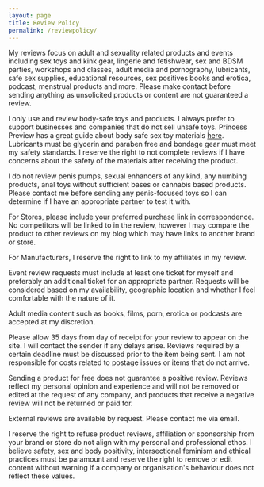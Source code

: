 ```yaml
---
layout: page
title: Review Policy
permalink: /reviewpolicy/
---
```


My reviews focus on adult and sexuality related products and events including sex toys and kink gear, lingerie and fetishwear, sex and BDSM parties, workshops and classes, adult media and pornography, lubricants, safe sex supplies, educational resources, sex positives books and erotica, podcast, menstrual products and more. Please make contact before sending anything as unsolicited products or content are not guaranteed a review.

I only use and review body-safe toys and products. I always prefer to support businesses and companies that do not sell unsafe toys. Princess Preview has a great guide about body safe sex toy materials <a href="http://princesspreviews.com/sex-toy-materials/">here</a>. Lubricants must be glycerin and paraben free and bondage gear must meet my safety standards. I reserve the right to not complete reviews if I have concerns about the safety of the materials after receiving the product.

I do not review penis pumps, sexual enhancers of any kind, any numbing products, anal toys without sufficient bases or cannabis based products. Please contact me before sending any penis-focused toys so I can determine if I have an appropriate partner to test it with.

For Stores, please include your preferred purchase link in correspondence. No competitors will be linked to in the review, however I may compare the product to other reviews on my blog which may have links to another brand or store.

For Manufacturers, I reserve the right to link to my affiliates in my review.

Event review requests must include at least one ticket for myself and preferably an additional ticket for an appropriate partner. Requests will be considered based on my availability, geographic location and whether I feel comfortable with the nature of it.

Adult media content such as books, films, porn, erotica or podcasts are accepted at my discretion.

Please allow 35 days from day of receipt for your review to appear on the site. I will contact the sender if any delays arise. Reviews required by a certain deadline must be discussed prior to the item being sent. I am not responsible for costs related to postage issues or items that do not arrive.

Sending a product for free does not guarantee a positive review. Reviews reflect my personal opinion and experience and will not be removed or edited at the request of any company, and products that receive a negative review will not be returned or paid for.

External reviews are available by request. Please contact me via email.

I reserve the right to refuse product reviews, affiliation or sponsorship from your brand or store do not align with my personal and professional ethos. I believe safety, sex and body positivity, intersectional feminism and ethical practices must be paramount and reserve the right to remove or edit content without warning if a company or organisation's behaviour does not reflect these values.